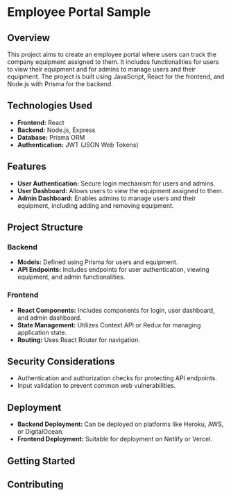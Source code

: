 # Employee Portal Sample

## Overview

This project aims to create an employee portal where users can track the company equipment assigned to them. It includes functionalities for users to view their equipment and for admins to manage users and their equipment. The project is built using JavaScript, React for the frontend, and Node.js with Prisma for the backend.

## Technologies Used

- **Frontend:** React
- **Backend:** Node.js, Express
- **Database:** Prisma ORM
- **Authentication:** JWT (JSON Web Tokens)

## Features

- **User Authentication:** Secure login mechanism for users and admins.
- **User Dashboard:** Allows users to view the equipment assigned to them.
- **Admin Dashboard:** Enables admins to manage users and their equipment, including adding and removing equipment.

## Project Structure

### Backend

- **Models:** Defined using Prisma for users and equipment.
- **API Endpoints:** Includes endpoints for user authentication, viewing equipment, and admin functionalities.

### Frontend

- **React Components:** Includes components for login, user dashboard, and admin dashboard.
- **State Management:** Utilizes Context API or Redux for managing application state.
- **Routing:** Uses React Router for navigation.

## Security Considerations

- Authentication and authorization checks for protecting API endpoints.
- Input validation to prevent common web vulnerabilities.

## Deployment

- **Backend Deployment:** Can be deployed on platforms like Heroku, AWS, or DigitalOcean.
- **Frontend Deployment:** Suitable for deployment on Netlify or Vercel.

## Getting Started


## Contributing

